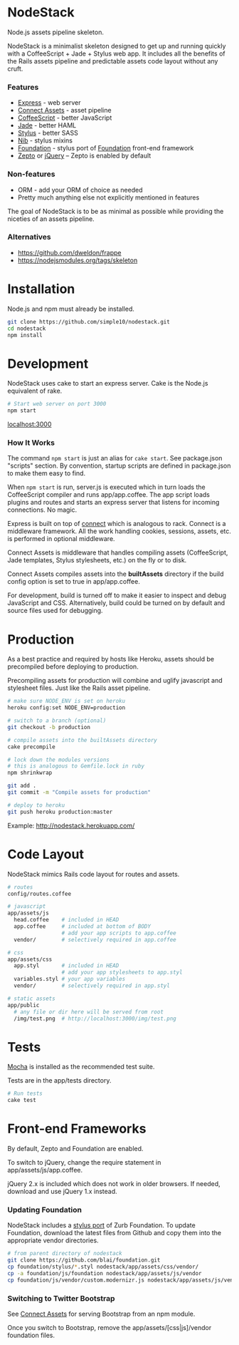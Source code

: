 NodeStack
=======

Node.js assets pipeline skeleton.

NodeStack is a minimalist skeleton designed to get up and running quickly with a
CoffeeScript + Jade + Stylus web app. It includes all the benefits of the
Rails assets pipeline and predictable assets code layout without any cruft.

### Features

* [Express](http://expressjs.com/) - web server
* [Connect Assets](https://github.com/adunkman/connect-assets) - asset pipeline
* [CoffeeScript](http://coffeescript.org/) - better JavaScript
* [Jade](http://jade-lang.com/) - better HAML
* [Stylus](http://learnboost.github.io/stylus/) - better SASS
* [Nib](https://github.com/visionmedia/nib) - stylus mixins
* [Foundation](https://github.com/blai/foundation) - stylus port of [Foundation](http://foundation.zurb.com/) front-end framework
* [Zepto](http://zeptojs.com/) or [jQuery](http://jquery.com/) – Zepto is enabled by default

### Non-features

* ORM - add your ORM of choice as needed
* Pretty much anything else not explicitly mentioned in features

The goal of NodeStack is to be as minimal as possible while providing the
niceties of an assets pipeline.

### Alternatives

* https://github.com/dweldon/frappe
* https://nodejsmodules.org/tags/skeleton


# Installation

Node.js and npm must already be installed.

```bash
git clone https://github.com/simple10/nodestack.git
cd nodestack
npm install
```


# Development

NodeStack uses cake to start an express server. Cake is the Node.js equivalent of rake.

```bash
# Start web server on port 3000
npm start
```

[localhost:3000](http://localhost:3000)


### How It Works

The command `npm start` is just an alias for `cake start`. See package.json "scripts" section.
By convention, startup scripts are defined in package.json to make them easy to find.

When `npm start` is run, server.js is executed which in turn loads the CoffeeScript compiler
and runs app/app.coffee. The app script loads plugins and routes and starts an express
server that listens for incoming connections. No magic.

Express is built on top of [connect](http://www.senchalabs.org/connect/) which is analogous
to rack. Connect is a middleware framework. All the work handling cookies, sessions, assets,
etc. is performed in optional middleware.

Connect Assets is middleware that handles compiling assets (CoffeeScript, Jade
templates, Stylus stylesheets, etc.) on the fly or to disk.

Connect Assets compiles assets into the **builtAssets** directory if the build config option
is set to true in app/app.coffee.

For development, build is turned off to make it easier to inspect and debug JavaScript and
CSS. Alternatively, build could be turned on by default and source files used for debugging.


# Production

As a best practice and required by hosts like Heroku, assets should be precompiled before
deploying to production.

Precompiling assets for production will combine and uglify javascript and stylesheet files.
Just like the Rails asset pipeline.

```bash
# make sure NODE_ENV is set on heroku
heroku config:set NODE_ENV=production

# switch to a branch (optional)
git checkout -b production

# compile assets into the builtAssets directory
cake precompile

# lock down the modules versions
# this is analogous to Gemfile.lock in ruby
npm shrinkwrap

git add .
git commit -m "Compile assets for production"

# deploy to heroku
git push heroku production:master
```

Example: http://nodestack.herokuapp.com/


# Code Layout

NodeStack mimics Rails code layout for routes and assets.

```bash
# routes
config/routes.coffee

# javascript
app/assets/js
  head.coffee    # included in HEAD
  app.coffee     # included at bottom of BODY
                 # add your app scripts to app.coffee
  vendor/        # selectively required in app.coffee

# css
app/assets/css
  app.styl       # included in HEAD
                 # add your app stylesheets to app.styl
  variables.styl # your app variables
  vendor/        # selectively required in app.styl

# static assets
app/public
  # any file or dir here will be served from root
  /img/test.png  # http://localhost:3000/img/test.png
```


# Tests

[Mocha](http://visionmedia.github.io/mocha/) is installed as the recommended test suite.

Tests are in the app/tests directory.

```bash
# Run tests
cake test
```


# Front-end Frameworks

By default, Zepto and Foundation are enabled.

To switch to jQuery, change the require statement in app/assets/js/app.coffee.

jQuery 2.x is included which does not work in older browsers.
If needed, download and use jQuery 1.x instead.

### Updating Foundation

NodeStack includes a [stylus port](https://github.com/blai/foundation.git) of Zurb Foundation.
To update Foundation, download the latest files from Github and copy them into the appropriate
vendor directories.

```bash
# from parent directory of nodestack
git clone https://github.com/blai/foundation.git
cp foundation/stylus/*.styl nodestack/app/assets/css/vendor/
cp -a foundation/js/foundation nodestack/app/assets/js/vendor
cp foundation/js/vendor/custom.modernizr.js nodestack/app/assets/js/vendor/modernizr.custom.js
```

### Switching to Twitter Bootstrap

See [Connect Assets](https://github.com/adunkman/connect-assets) for serving Bootstrap from an
npm module.

Once you switch to Bootstrap, remove the app/assets/[css|js]/vendor foundation files.



